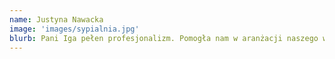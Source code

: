 ```yaml
---
name: Justyna Nawacka
image: 'images/sypialnia.jpg'
blurb: Pani Iga pełen profesjonalizm. Pomogła nam w aranżacji naszego wymarzonego domu. Od każdej listewki po meble. Doradzała, pomagała w wyborze - co będzie funkcjonale, a co się nie sprawdzi. Bardzo polecamy.
---
```

